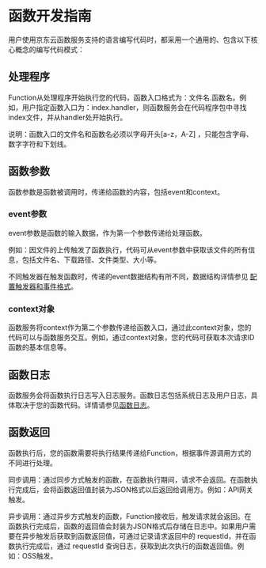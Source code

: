 
# 函数开发指南

用户使用京东云函数服务支持的语言编写代码时，都采用一个通用的、包含以下核心概念的编写代码模式：


## 处理程序

Function从处理程序开始执行您的代码，函数入口格式为：文件名.函数名。例如，用户指定函数入口为：index.handler，则函数服务会在代码程序包中寻找index文件，并从handler处开始执行。

说明：函数入口的文件名和函数名必须以字母开头[a-z，A-Z] ，只能包含字母、数字字符和下划线。

## 函数参数

函数参数是函数被调用时，传递给函数的内容，包括event和context。

 

### event参数 

event参数是函数的输入数据，作为第一个参数传递给处理函数。

例如：因文件的上传触发了函数执行，代码可从event参数中获取该文件的所有信息，包括文件名、下载路径、文件类型、大小等。

不同触发器在触发函数时，传递的event数据结构有所不同，数据结构详情参见 [配置触发器和事件格式](../../invokefunction/triggermanagement/configtigger-event.md)。



### context对象

函数服务将context作为第二个参数传递给函数入口，通过此context对象，您的代码可以与函数服务交互。例如，通过context对象，您的代码可获取本次请求ID函数的基本信息等。



## 函数日志

函数服务会将函数执行日志写入日志服务。函数日志包括系统日志及用户日志，具体取决于您的函数代码。详情请参见[函数日志](../../function-log.md)。





## 函数返回

函数执行后，您的函数需要将执行结果传递给Function，根据事件源调用方式的不同进行处理。

同步调用：通过同步方式触发的函数，在函数执行期间，请求不会返回。在函数执行完成后，会将函数返回值封装为JSON格式以后返回给调用方。例如：API网关触发。

异步调用：通过异步方式触发的函数，Function接收后，触发请求就会返回。在函数执行完成后，函数的返回值会封装为JSON格式后存储在日志中。如果用户需要在异步触发后获取到函数返回值，可通过记录请求返回中的 requestId，并在函数执行完成后，通过 requestId 查询日志，获取到此次执行的函数返回值。例如：OSS触发。
 
